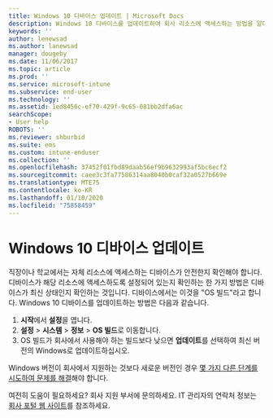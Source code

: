 ```yaml
---
title: Windows 10 디바이스 업데이트 | Microsoft Docs
description: Windows 10 디바이스를 업데이트하여 회사 리소스에 액세스하는 방법을 알아봅니다.
keywords: ''
author: lenewsad
ms.author: lanewsad
manager: dougeby
ms.date: 11/06/2017
ms.topic: article
ms.prod: ''
ms.service: microsoft-intune
ms.subservice: end-user
ms.technology: ''
ms.assetid: 1ed8456c-ef70-429f-9c65-081bb2dfa6ac
searchScope:
- User help
ROBOTS: ''
ms.reviewer: shburbid
ms.suite: ems
ms.custom: intune-enduser
ms.collection: ''
ms.openlocfilehash: 37452f01fbd89daab56ef9b9632993af5bc6ecf2
ms.sourcegitcommit: caee3c3fa77586314aa8040b0caf32a0527b669e
ms.translationtype: MTE75
ms.contentlocale: ko-KR
ms.lasthandoff: 01/10/2020
ms.locfileid: "75858459"
---
```

# <a name="update-your-windows-10-device"></a>Windows 10 디바이스 업데이트

직장이나 학교에서는 자체 리소스에 액세스하는 디바이스가 안전한지 확인해야 합니다. 디바이스가 해당 리소스에 액세스하도록 설정되어 있는지 확인하는 한 가지 방법은 디바이스가 최신 상태인지 확인하는 것입니다. 디바이스에서는 이것을 "OS 빌드"라고 합니다. Windows 10 디바이스를 업데이트하는 방법은 다음과 같습니다.

1. **시작**에서 **설정**을 엽니다.
2. **설정** > **시스템** > **정보** > **OS 빌드**로 이동합니다.
3. OS 빌드가 회사에서 사용해야 하는 빌드보다 낮으면 **업데이트**를 선택하여 최신 버전의 Windows로 업데이트하십시오.

Windows 버전이 회사에서 지원하는 것보다 새로운 버전인 경우 [몇 가지 다른 단계를 시도하여 문제를 해결](your-windows-version-isnt-yet-supported.md)해야 합니다.

여전히 도움이 필요하세요? 회사 지원 부서에 문의하세요. IT 관리자의 연락처 정보는 [회사 포털 웹 사이트](https://go.microsoft.com/fwlink/?linkid=2010980)를 참조하세요.
